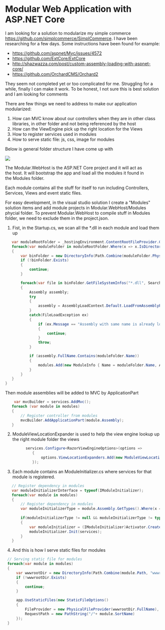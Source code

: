 # Modular Web Application with ASP.NET Core
I am looking for a solution to modularize my simple commerce https://github.com/simplcommerce/SimplCommerce. I have been researching for a few days. Some instructions have been found for example:

* https://github.com/aspnet/Mvc/issues/4572
* https://github.com/ExtCore/ExtCore
* http://shazwazza.com/post/custom-assembly-loading-with-aspnet-core/
* https://github.com/OrchardCMS/Orchard2

They seem not completed yet or too complicated for me. Struggling for a while, finally I can make it work. To be honest, I not sure this is best solution and I am looking for comments

There are few things we need to address to make our application modularized:

1.	How can MVC know about our controllers when they are in other class libraries, in other folder and not being referenced by the host
2.	How can the ViewEngine pick up the right location for the Views
3.	How to register services used in modules
4.	How to serve static file: js, css, image for modules

Below is general folder structure I have come up with

![](https://github.com/thiennn/trymodular/blob/master/folder-structure.png)

The Modular.WebHost is the ASP.NET Core project and it will act as the host. It will bootstrap the app and load all the modules it found in the Modules folder.

Each module contains all the stuff for itself to run including Controllers, Services, Views and event static files.

For easy development, in the visual studio solution I create a "Modules" solution items and add module projects in Modular.WebHost/Modules phycial folder.
To prevent Modular.WebHost to compile stuff in Modules folder, we need to exclude them in the project.json.

1. Fist, in the Startup.cs, we scan all the *.dll in each module and load them up

 ```cs
    var moduleRootFolder = _hostingEnvironment.ContentRootFileProvider.GetDirectoryContents("/Modules");
    foreach(var moduleFolder in moduleRootFolder.Where(x => x.IsDirectory))
    {
        var binFolder = new DirectoryInfo(Path.Combine(moduleFolder.PhysicalPath, "bin"));
        if (!binFolder.Exists)
        {
            continue;
        }

        foreach(var file in binFolder.GetFileSystemInfos("*.dll", SearchOption.AllDirectories))
        {
            Assembly assembly;
            try
            {
                assembly = AssemblyLoadContext.Default.LoadFromAssemblyPath(file.FullName);
            }
            catch(FileLoadException ex)
            {
                if (ex.Message == "Assembly with same name is already loaded")
                {
                    continue;
                }
                throw;
            }

            if (assembly.FullName.Contains(moduleFolder.Name))
            {
                modules.Add(new ModuleInfo { Name = moduleFolder.Name, Assembly = assembly, Path = moduleFolder.PhysicalPath });
            }
        }
    }
 }
 ```

 Then module assemblies will be added to MVC by ApplicationPart

 ```cs
     var mvcBuilder = services.AddMvc();
    foreach (var module in modules)
    {
        // Register controller from modules
        mvcBuilder.AddApplicationPart(module.Assembly);
    }
 ```
    
2. ModuleViewLocationExpander is used to help the view engine lookup up the right module folder the views

   ```cs
         services.Configure<RazorViewEngineOptions>(options =>
            {
                options.ViewLocationExpanders.Add(new ModuleViewLocationExpander());
            });
    ```

3. Each module contains an ModuleInitializer.cs where services for that module is registered.

 ```cs
    // Register dependency in modules
    var moduleInitializerInterface = typeof(IModuleInitializer);
    foreach(var module in modules)
    {
        // Register dependency in modules
        var moduleInitializerType = module.Assembly.GetTypes().Where(x => typeof(IModuleInitializer).IsAssignableFrom(x)).FirstOrDefault();
        
        if(moduleInitializerType != null && moduleInitializerType != typeof(IModuleInitializer))
        {
            var moduleInitializer = (IModuleInitializer)Activator.CreateInstance(moduleInitializerType);
            moduleInitializer.Init(services);
        }
    }
 ```

4. And this is how I serve static files for modules

 ```cs
  // Serving static file for modules
  foreach(var module in modules)
  {
      var wwwrootDir = new DirectoryInfo(Path.Combine(module.Path, "wwwroot"));
      if (!wwwrootDir.Exists)
      {
          continue;
      }

      app.UseStaticFiles(new StaticFileOptions()
      {
          FileProvider = new PhysicalFileProvider(wwwrootDir.FullName),
          RequestPath = new PathString("/"+ module.SortName)
      });
  }
 ```
